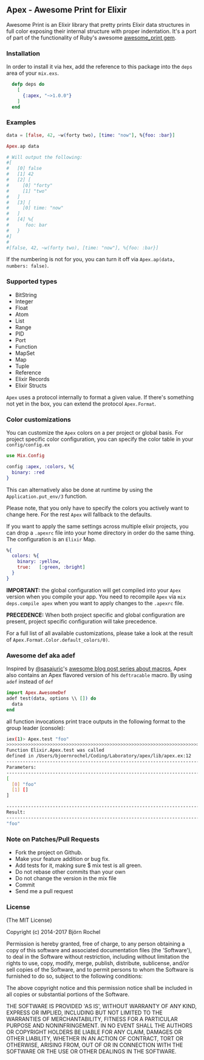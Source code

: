 ## Apex - Awesome Print for Elixir ##
Awesome Print is an Elixir library that pretty prints Elixir data structures in full color
exposing their internal structure with proper indentation. It's a port of part of the functionality
of Ruby's awesome [awesome_print gem](https://github.com/michaeldv/awesome_print).

### Installation ###
In order to install it via hex, add the reference to this package into the `deps` area of your `mix.exs`.

```elixir
  defp deps do
    [
      {:apex, "~>1.0.0"}
    ]
  end
```

### Examples ###

```elixir
data = [false, 42, ~w(forty two), [time: "now"], %{foo: :bar}]

Apex.ap data

# Will output the following:
#[
#   [0] false
#   [1] 42
#   [2] [
#     [0] "forty"
#     [1] "two"
#   ]
#   [3] [
#     [0] time: "now"
#   ]
#   [4] %{
#      foo: bar
#   }
#]
#
#[false, 42, ~w(forty two), [time: "now"], %{foo: :bar}]
```

If the numbering is not for you, you can turn it off via `Apex.ap(data, numbers: false)`.

### Supported types

* BitString
* Integer
* Float
* Atom
* List
* Range
* PID
* Port
* Function
* MapSet
* Map
* Tuple
* Reference
* Elixir Records
* Elixir Structs

`Apex` uses a protocol internally to format a given value. If there's something not yet in the box, you can extend the protocol `Apex.Format`.

### Color customizations
You can customize the `Apex` colors on a per project or global basis. For project
specific color configuration, you can specify the color table in your `config/config.ex`

```elixir
use Mix.Config

config :apex, :colors, %{
  binary: :red
}
```

This can alternatively also be done at runtime by using the `Application.put_env/3` function.

Please note, that you only have to specify the colors you actively want to change here. For
the rest `Apex` will fallback to the defaults.

If you want to apply the same settings across multiple elixir projects, you can drop a `.apexrc`
file into your home directory in order do the same thing. The configuration is an `Elixir` Map.

```elixir
%{
  colors: %{
    binary: :yellow,
    true:   [:green, :bright]
  }
}
```

__IMPORTANT:__ the global configuration will get compiled into your `Apex` version when
you compile your app. You need to recompile `Apex` via `mix deps.compile apex` when
you want to apply changes to the `.apexrc` file.

__PRECEDENCE:__ When both project specific and global configuration
are present, project specific configuration will take precedence.

For a full list of all available customizations, please take a look at the result of `Apex.Format.Color.default_colors/0)`.

### Awesome def aka adef
Inspired by [@sasajuric](https://github.com/sasa1977)'s [awesome blog post series about macros](http://www.theerlangelist.com/search/label/metaprogramming), Apex also contains an Apex flavored version of his `deftracable` macro. By using `adef` instead of `def`

```elixir
import Apex.AwesomeDef
adef test(data, options \\ []) do
  data
end
```

all function invocations print trace outputs in the following format to the group leader (console):

```bash
iex(1)> Apex.test "foo"
>>>>>>>>>>>>>>>>>>>>>>>>>>>>>>>>>>>>>>>>>>>>>>>>>>>>>>>>>>>>>>>>>>>>>>>>>>>>>>>>>>>>>>>>>>>>>>>>>>>>
Function Elixir.Apex.test was called
defined in /Users/bjoernrochel/Coding/Laboratory/apex/lib/apex.ex:12
----------------------------------------------------------------------------------------------------
Parameters:
----------------------------------------------------------------------------------------------------
[
  [0] "foo"
  [1] []
]

----------------------------------------------------------------------------------------------------
Result:
----------------------------------------------------------------------------------------------------
"foo"
```

### Note on Patches/Pull Requests ###
* Fork the project on Github.
* Make your feature addition or bug fix.
* Add tests for it, making sure $ mix test is all green.
* Do not rebase other commits than your own
* Do not change the version in the mix file
* Commit
* Send me a pull request

### License ###
(The MIT License)

Copyright (c) 2014-2017 Björn Rochel

Permission is hereby granted, free of charge, to any person obtaining
a copy of this software and associated documentation files (the
'Software'), to deal in the Software without restriction, including
without limitation the rights to use, copy, modify, merge, publish,
distribute, sublicense, and/or sell copies of the Software, and to
permit persons to whom the Software is furnished to do so, subject to
the following conditions:

The above copyright notice and this permission notice shall be
included in all copies or substantial portions of the Software.

THE SOFTWARE IS PROVIDED 'AS IS', WITHOUT WARRANTY OF ANY KIND,
EXPRESS OR IMPLIED, INCLUDING BUT NOT LIMITED TO THE WARRANTIES OF
MERCHANTABILITY, FITNESS FOR A PARTICULAR PURPOSE AND NONINFRINGEMENT.
IN NO EVENT SHALL THE AUTHORS OR COPYRIGHT HOLDERS BE LIABLE FOR ANY
CLAIM, DAMAGES OR OTHER LIABILITY, WHETHER IN AN ACTION OF CONTRACT,
TORT OR OTHERWISE, ARISING FROM, OUT OF OR IN CONNECTION WITH THE
SOFTWARE OR THE USE OR OTHER DEALINGS IN THE SOFTWARE.
